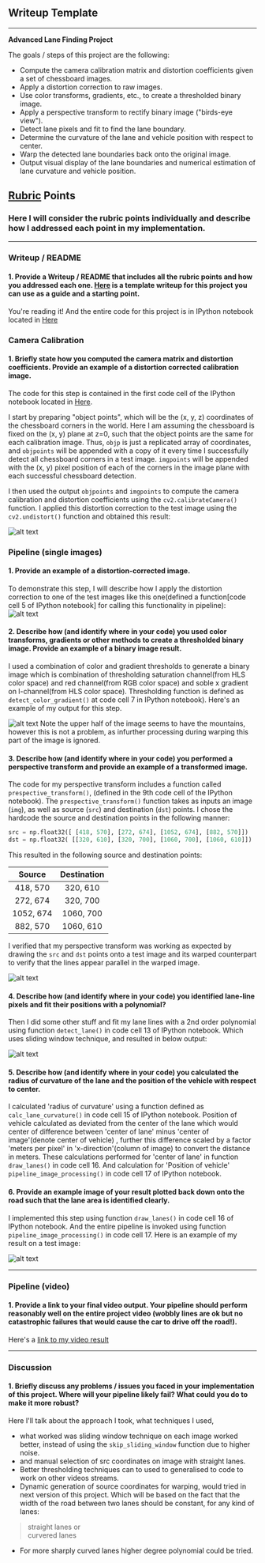 ## Writeup Template

---

**Advanced Lane Finding Project**

The goals / steps of this project are the following:

* Compute the camera calibration matrix and distortion coefficients given a set of chessboard images.
* Apply a distortion correction to raw images.
* Use color transforms, gradients, etc., to create a thresholded binary image.
* Apply a perspective transform to rectify binary image ("birds-eye view").
* Detect lane pixels and fit to find the lane boundary.
* Determine the curvature of the lane and vehicle position with respect to center.
* Warp the detected lane boundaries back onto the original image.
* Output visual display of the lane boundaries and numerical estimation of lane curvature and vehicle position.

[//]: # (Image References)

[image1]: ./output_images/calibration1_undistorted.jpg "Undistorted"
[image2]: ./output_images/distortion_corrected_test3.jpg "Road Transformed"
[image3]: ./output_images/thresholded_binary_test3.jpg "Binary Example"
[image4]: ./output_images/warped_img_test3.jpg "Warp Example"
[image5]: ./output_images/lanes_img_test3.jpg "Fit Visual"
[image6]: ./output_images/pipeline_processed_test3.jpg "Output"
[video1]: ./project_video_output.mp4 "Video"

## [Rubric](https://review.udacity.com/#!/rubrics/571/view) Points

### Here I will consider the rubric points individually and describe how I addressed each point in my implementation.  

---

### Writeup / README

#### 1. Provide a Writeup / README that includes all the rubric points and how you addressed each one.   [Here](https://github.com/ssthind/CarND-Advanced-Lane-Lines/blob/master/writeup.md) is a template writeup for this project you can use as a guide and a starting point.  

You're reading it!
And the entire code for this project is in IPython notebook located in [Here](https://github.com/ssthind/CarND-Advanced-Lane-Lines/blob/master/CarND-Advanced-Lane-Lines.ipynb)

### Camera Calibration

#### 1. Briefly state how you computed the camera matrix and distortion coefficients. Provide an example of a distortion corrected calibration image.

The code for this step is contained in the first code cell of the IPython notebook located in [Here](https://github.com/ssthind/CarND-Advanced-Lane-Lines/blob/master/CarND-Advanced-Lane-Lines.ipynb).  

I start by preparing "object points", which will be the (x, y, z) coordinates of the chessboard corners in the world. Here I am assuming the chessboard is fixed on the (x, y) plane at z=0, such that the object points are the same for each calibration image.  Thus, `objp` is just a replicated array of coordinates, and `objpoints` will be appended with a copy of it every time I successfully detect all chessboard corners in a test image.  `imgpoints` will be appended with the (x, y) pixel position of each of the corners in the image plane with each successful chessboard detection.  

I then used the output `objpoints` and `imgpoints` to compute the camera calibration and distortion coefficients using the `cv2.calibrateCamera()` function.  I applied this distortion correction to the test image using the `cv2.undistort()` function and obtained this result: 

![alt text][image1]

### Pipeline (single images)

#### 1. Provide an example of a distortion-corrected image.

To demonstrate this step, I will describe how I apply the distortion correction to one of the test images like this one(defined a function[code cell 5 of IPython notebook] for calling this functionality in pipeline):
![alt text][image2]



#### 2. Describe how (and identify where in your code) you used color transforms, gradients or other methods to create a thresholded binary image.  Provide an example of a binary image result.

I used a combination of color and gradient thresholds to generate a binary image which is combination of thresholding saturation channel(from HLS color space) and red channel(from RGB color space) and soble x gradient on l-channel(from HLS color space). 
Thresholding function is defined as `detect_color_gradient()` at code cell 7 in IPython notebook).  Here's an example of my output for this step.  

![alt text][image3]
Note the upper half of the image seems to have the mountains, however this is not a problem, as infurther processing during warping this part of the image is ignored.

#### 3. Describe how (and identify where in your code) you performed a perspective transform and provide an example of a transformed image.

The code for my perspective transform includes a function called `prespective_transform()`, (defined in the 9th code cell of the IPython notebook).  The `prespective_transform()` function takes as inputs an image (`img`), as well as source (`src`) and destination (`dst`) points.  I chose the hardcode the source and destination points in the following manner:

```python
src = np.float32([ [418, 570], [272, 674], [1052, 674], [882, 570]])
dst = np.float32( [[320, 610], [320, 700], [1060, 700], [1060, 610]])
```

This resulted in the following source and destination points:

| Source        | Destination   | 
|:-------------:|:-------------:| 
| 418, 570      | 320, 610      | 
| 272, 674      | 320, 700      |
| 1052, 674     | 1060, 700     |
| 882, 570      | 1060, 610     |

I verified that my perspective transform was working as expected by drawing the `src` and `dst` points onto a test image and its warped counterpart to verify that the lines appear parallel in the warped image.

![alt text][image4]

#### 4. Describe how (and identify where in your code) you identified lane-line pixels and fit their positions with a polynomial?

Then I did some other stuff and fit my lane lines with a 2nd order polynomial using function `detect_lane()` in code cell 13 of IPython notebook. Which uses sliding window technique, and resulted in below output:

![alt text][image5]

#### 5. Describe how (and identify where in your code) you calculated the radius of curvature of the lane and the position of the vehicle with respect to center.

I calculated 'radius of curvature' using a function defined as `calc_lane_curvature()` in code cell 15 of IPython notebook. 
Position of vehicle calculated as deviated from the center of the lane which would center of difference between 'center of lane' minus 'center of image'(denote center of vehicle) , 
further this difference scaled by a factor 'meters per pixel' in 'x-direction'(column of image) to convert the distance in meters.
These calculations performed for 'center of lane' in function `draw_lanes()` in code cell 16. And calculation for 'Position of vehicle' `pipeline_image_processing()` in code cell 17 of IPython notebook.


#### 6. Provide an example image of your result plotted back down onto the road such that the lane area is identified clearly.

I implemented this step using function `draw_lanes()` in code cell 16 of IPython notebook. And the entire pipeline is invoked using function `pipeline_image_processing()` in code cell 17. Here is an example of my result on a test image:

![alt text][image6]

---

### Pipeline (video)

#### 1. Provide a link to your final video output.  Your pipeline should perform reasonably well on the entire project video (wobbly lines are ok but no catastrophic failures that would cause the car to drive off the road!).

Here's a [link to my video result](./project_video_output.mp4)

---

### Discussion

#### 1. Briefly discuss any problems / issues you faced in your implementation of this project.  Where will your pipeline likely fail?  What could you do to make it more robust?

Here I'll talk about the approach I took, what techniques I used, 
* what worked was sliding window technique on each image worked better, instead of using the `skip_sliding_window` function due to higher noise.
* and manual selection of src coordinates on image with straight lanes.
* Better thresholding techniques can to used to generalised to code to work on other videos streams. 
* Dynamic generation of source coordinates for warping, would tried in next version of this project. Which will be based on the fact that the width of the road between two lanes should be constant, for any kind of lanes: 
 > straight lanes or  
 > curvered lanes 
  
* For more sharply curved lanes higher degree polynomial could be tried.